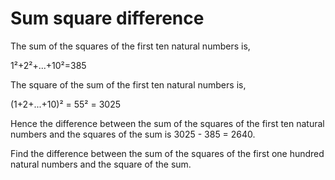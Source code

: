 # Sum square difference

The sum of the squares of the first ten natural numbers is,

1²+2²+...+10²=385

The square of the sum of the first ten natural numbers is,

(1+2+...+10)² = 55² = 3025

Hence the difference between the sum of the squares of the first ten natural numbers and the squares of the sum is 3025 - 385 = 2640.

Find the difference between the sum of the squares of the first one hundred natural numbers and the square of the sum.
